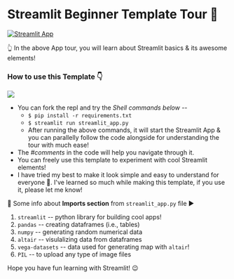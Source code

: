  # Streamlit Beginner Template Tour 🎈
 
 [![Streamlit App](https://static.streamlit.io/badges/streamlit_badge_black_white.svg)](https://share.streamlit.io/shruagarwal/streamlit_template/main)
 
👆 In the above App tour, you will learn about Streamlit basics & its awesome elements! 
 

 ### How to use this Template 👇
 <a href="https://replit.com/@ShrutiAgarwal11/StreamlitTour">
  <img src="https://img.shields.io/badge/Replit-667881.svg?style=for-the-badge&logo=Replit&logoColor=white" />
  <!--<img src="https://img.shields.io/badge/Replit-000000?style=for-the-badge&logo=replit&logoColor=667881">-->
</a>

 - You can fork the repl and try the *Shell commands below* --
    - `$ pip install -r requirements.txt`
    - `$ streamlit run streamlit_app.py` 
    - After running the above commands, it will start the Streamlit App & you can parallelly follow the code alongside for understanding the tour with much ease!
 - The *#comments* in the code will help you navigate through it.
 - You can freely use this template to experiment with cool Streamlit elements!  
 - I have tried my best to make it look simple and easy to understand for everyone 🙂. I've learned so much while making this template, if you use it, please let me know!
 

📍 Some info about **Imports section** from `streamlit_app.py` file ▶
1. `streamlit` -- python library for building cool apps!
2. `pandas` -- creating dataframes (i.e., tables)
3. `numpy` -- generating random numerical data
4. `altair` -- visulalizing data from dataframes
5. `vega-datasets` -- data used for generating map with `altair`!
6. `PIL` -- to upload any type of image files

Hope you have fun learning with Streamlit! 😉


<!--🌟 This repo is a part of **Replit's** [Template Jam 2022](https://blog.replit.com/template-jam)-->
